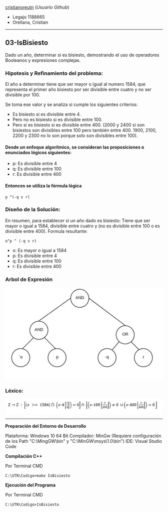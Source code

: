 [cristianoreutn](https://github.com/cristianoreutn)  (_Usuario Github_)
* Legajo 1188665
* Orellana, Cristian
---

## 03-IsBisiesto

Dado un año, determinar si es bisiesto, demostrando el uso de operadores Booleanos y expresiones complejas.

### Hipotesis y Refinamiento del problema:
El año a determinar tiene que ser mayor o igual al numero 1584, que representa el primer año bisiesto por ser divisible entre cuatro y no ser divisible por 100. 

Se toma ese valor y se analiza si cumple los siguientes criterios:

* Es bisiesto si es divisible entre 4.
* Pero no es bisiesto si es divisible entre 100.
* Pero sí es bisiesto si es divisible entre 400. (2000 y 2400 sí son bisiestos son divisibles entre 100 pero también entre 400. 1900, 2100, 2200 y 2300 no lo son porque solo son divisibles entre 100).

#### Desde un enfoque algorítmico, se consideran las proposiciones o enunciados lógicos siguientes:

* p: Es divisible entre 4
* q: Es divisible entre 100
* r: Es divisible entre 400

#### Entonces se utiliza la fórmula lógica 

    p ^(-q v r)

### Diseño de la Solución:

En resumen, para establecer si un año dado es bisiesto: 
Tiene que ser mayor o igual a 1584, divisible entre cuatro y (no es divisible entre 100 o es divisible entre 400).
Formula resultante:

    o^p ^ (-q v r)
    
* o: Es mayor o igual a 1584    
* p: Es divisible entre 4
* q: Es divisible entre 100
* r: Es divisible entre 400

### Arbol de Expresión

 ![Arbol](https://github.com/cristianoreutn/AED/blob/master/03-IsBisiesto/PNG/ArbolExpr.JPG)
    

### Léxico:

 ![Lexico](https://github.com/cristianoreutn/AED/blob/master/03-IsBisiesto/PNG/Lexico2.JPG)
 
---
    
 **Preparación del Entorno de Desarrollo**

Plataforma: Windows 10 64 Bit 
Compilador: MinGw (Requiere configuración de los Path "C:\MingGW\bin" y "C:\MinGW\msys\1.0\bin")
IDE: Visual Studio Code

**Compilación C++** 

Por Terminal CMD 

    C:\UTN\Codigo>make IsBisiesto

**Ejecución del Programa**

Por Terminal CMD

    C:\UTN\Codigo>IsBisiesto

